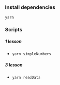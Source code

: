 ### Install dependencies

`yarn`

### Scripts

##### 1 lesson

- `yarn simpleNumbers`

##### 3 lesson

- `yarn readData`
